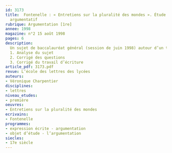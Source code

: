 ```yaml
---
id: 3173
title:  Fontenelle : « Entretiens sur la pluralité des mondes ». Étude d’un texte
  argumentatif 
rubrique: Argumentation [1re]
annee: 1998
magazine: n°2 15 août 1998
pages: 6
description: 
  Un sujet de baccalauréat général (session de juin 1998) autour d’un texte extrait des « Entretiens sur la pluralité des mondes », de Fontenelle…
  1. Analyse du sujet
  2. Corrigé des questions
  3. Corrigé du travail d’écriture
article_pdf: 3173.pdf
revue: L’école des lettres des lycées
auteurs:
- Véronique Charpentier
disciplines:
- lettres
niveau_etudes:
- première
oeuvres:
- Entretiens sur la pluralité des mondes
ecrivains:
- Fontenelle
programmes:
- expression écrite - argumentation
- objet d’étude - l’argumentation
siecles:
- 17e siècle
---
```

